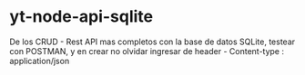 # yt-node-api-sqlite
De los CRUD - Rest API mas completos con la base de datos SQLite, testear con POSTMAN, y en crear no
olvidar ingresar de header - Content-type : application/json

